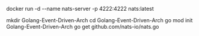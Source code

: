 
docker run -d --name nats-server -p 4222:4222 nats:latest

mkdir Golang-Event-Driven-Arch
cd Golang-Event-Driven-Arch
go mod init Golang-Event-Driven-Arch
go get github.com/nats-io/nats.go

